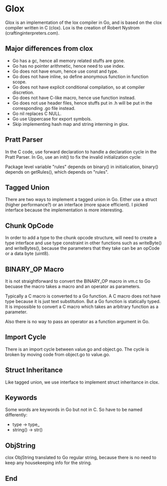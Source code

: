 # Glox

Glox is an implementation of the lox compiler in Go, and is based on the clox compiler written in C (clox).  Lox is the creation of Robert Nystrom (craftinginterpreters.com).

## Major differences from clox
  - Go has a gc, hence all memory related stuffs are gone.
  - Go has no pointer arithmetic, hence need to use index.
  - Go does not have enum, hence use const and type.
  - Go does not have inline, so define anonymous function in function scope.
  - Go does not have explicit conditional compilation, so at compiler discretion.
  - Go does not have C-like macro, hence use function instead.
  - Go does not use header files, hence stuffs put in .h will be put in the corresponding .go file instead.
  - Go nil replaces C NULL.
  - Go use Uppercase for export symbols.
  - Skip implementing hash map and string interning in glox.

## Pratt Parser

In the C code, use forward declaration to handle a declaration cycle in the Pratt Parser.  In Go, use an init() to fix the invalid initialization cycle:

Package level variable "rules" depends on binary() in initialication, binary() depends on getRules(), which depends on "rules".

## Tagged Union

There are two ways to implement a tagged union in Go.  Either use a struct (higher performance?) or an interface (more space efficient).  I picked interface because the implementation is more interesting.

## Chunk OpCode

In order to add a type to the chunk opcode structure, will need to create a type interface and use type constraint in other functions such as writeByte() and writeBytes(), because the parameters that they take can be an opCode or a data byte (uint8).

## BINARY_OP Macro

It is not straightforward to convert the BINARY_OP macro in vm.c to Go becuase the macro takes a macro and an operator as parameters.  

Typically a C macro is converted to a Go function.  A C macro does not have type because it is just text substitution.  But a Go function is statically typed.  It is impossible to convert a C macro which takes an arbitrary function as a parameter.

Also there is no way to pass an operator as a function argument in Go.

## Import Cycle

There is an import cycle between value.go and object.go.  The cycle is broken by moving code from object.go to value.go.

## Struct Inheritance

Like tagged union, we use interface to implement struct inheritance in clox.

## Keywords

Some words are keywords in Go but not in C.  So have to be named differently:

  - type -> type_
  - string() -> str()

## ObjString

  clox ObjString translated to Go regular string, because there is no need to keep any housekeeping info for the string.

## End

